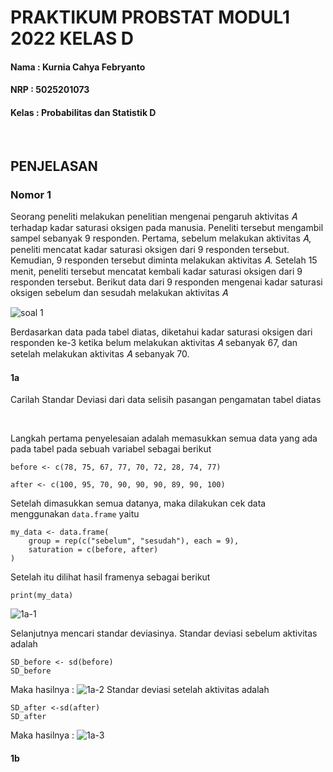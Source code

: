 # PRAKTIKUM PROBSTAT MODUL1 2022 KELAS D 

#### Nama    : Kurnia Cahya Febryanto
#### NRP     : 5025201073
#### Kelas   : Probabilitas dan Statistik D

</br>

## PENJELASAN 
### Nomor 1 
Seorang peneliti melakukan penelitian mengenai pengaruh aktivitas 𝐴 terhadap kadar saturasi oksigen pada manusia. Peneliti tersebut mengambil sampel sebanyak 9 responden. Pertama, sebelum melakukan aktivitas 𝐴, peneliti mencatat kadar saturasi oksigen dari 9 responden tersebut. Kemudian, 9 responden tersebut diminta melakukan aktivitas 𝐴. Setelah 15 menit, peneliti tersebut mencatat kembali kadar saturasi oksigen dari 9 responden tersebut. Berikut data dari 9 responden mengenai kadar saturasi oksigen sebelum dan sesudah melakukan aktivitas 𝐴

![soal 1](https://user-images.githubusercontent.com/70510279/170801862-fb8feada-e470-4bdd-90c8-2b1b050563ca.jpg)

Berdasarkan data pada tabel diatas, diketahui kadar saturasi oksigen dari responden ke-3 ketika belum melakukan aktivitas 𝐴 sebanyak 67, dan setelah melakukan aktivitas 𝐴 sebanyak 70.

#### 1a
Carilah Standar Deviasi dari data selisih pasangan pengamatan tabel diatas

</br>

Langkah pertama penyelesaian adalah memasukkan semua data yang ada pada tabel pada sebuah variabel sebagai berikut
```
before <- c(78, 75, 67, 77, 70, 72, 28, 74, 77)
```
```
after <- c(100, 95, 70, 90, 90, 90, 89, 90, 100)
```
Setelah dimasukkan semua datanya, maka dilakukan cek data menggunakan `data.frame` yaitu
```
my_data <- data.frame(
    group = rep(c("sebelum", "sesudah"), each = 9),
    saturation = c(before, after)
)
```
Setelah itu dilihat hasil framenya sebagai berikut
```
print(my_data)
```
![1a-1](https://user-images.githubusercontent.com/70510279/170801700-5a72cc8a-a5e8-4331-9466-534b5adba1b0.jpg)

Selanjutnya mencari standar deviasinya. Standar deviasi sebelum aktivitas adalah
```
SD_before <- sd(before)
SD_before
```
Maka hasilnya : 
![1a-2](https://user-images.githubusercontent.com/70510279/170802086-33f51947-7316-4eb1-a173-8b27355b2c21.jpg)
Standar deviasi setelah aktivitas adalah
```
SD_after <-sd(after)
SD_after
```
Maka hasilnya : 
![1a-3](https://user-images.githubusercontent.com/70510279/170802089-d7e550cd-e308-41a0-9881-dee36fcec0f8.jpg)

#### 1b